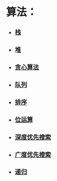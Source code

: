 # 算法：

 *  ### [栈](/modules/arithmetic/01-stack)

 *  ### [堆](/modules/arithmetic/01-stack)

 *  ### [贪心算法](/modules/arithmetic/micro)

 *  ### [队列](/modules/arithmetic/micro)

 *  ### [排序](/modules/arithmetic/micro)

 *  ### [位运算](/modules/arithmetic/micro)

 *  ### [深度优先搜索](/modules/arithmetic/micro)

 *  ### [广度优先搜索](/modules/arithmetic/micro)

 *  ### [递归](/modules/arithmetic/micro)


 
